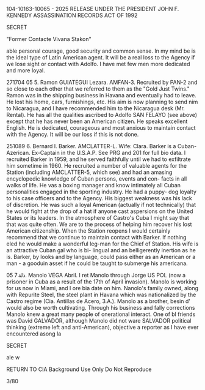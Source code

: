 104-10163-10065 - 2025 RELEASE UNDER THE PRESIDENT JOHN F. KENNEDY ASSASSINATION RECORDS ACT OF 1992

SECRET

"Former Contacte Vivana Stakon"

able personal courage, good security and common sense. In my mind be
is the ideal type of Latin American agent. It will be a real loss to
the Agency if we lose sight or contact with Adolfo. I have met few men
more dedicated and more loyal.

271704
05
5. Ramon GUIATEGUI Lezara. AMFAN-3. Recruited by PAN-2 and so
close to each other that we referred to them as the "Gold Just Twins."
Ramon was in the shipping business in Havana and eventually had to
leave. He lost his home, cars, furnishings, etc. His aim is now
planning to send nim to Nicaragua, and I have recommended him to the
Nicaragua desk (Mr. Rental). He has all the qualities ascribed to
Adolfo SAN FELAYO (see above) except that he has never been an American
citizen. He speaks excellent English. He is dedicated, courageous and
most anxious to maintain contact with the Agency. It will be our loss
if this is not done.

251089
6. Bernard I. Barker. AMCLATTER-L. Wife: Clara. Barker is a
Cuban-Azerican. Ex-Captain in the U.S.A.P. See PRG and 201 for full
bio data. I recruited Barker in 1959, and he served faithfully until
we had to exfiltrate him sometime in 1960. He recruited a number of
valuable agents for the Station (including AMCLATTER-5, which see) and
had an amasing encyclopedic knowledge of Cuban persons, events and con-
facts in all walks of life. He vas a boxing manager and know intimately
all Cuban personalities engaged in the sporting industry. He had a puppy-
dog loyalty to his case officers and to the Agency. His biggest weakness
was his lack of discretion. He was such a loyal American (actually if
not technically) that he would fight at the drop of a hat if anyone cast
aspersions on the United States or its leaders. In the atmosphere of
Castro's Cuba I might say that that was quite often. We are to the
process of helping him recover his lost American citizenship. When the
Station reopens I would certainly recommend that we continue to maintain
contact with Barker. If nothing eled he would make a wonderful leg-man
for the Chief of Station. His wife is an attractive Cuban gal who is bi-
lingual and an belligerently inertion as he is. Barker, by looks and
by language, could pass either as an American or a man - a gooduin
asset if he could be taught to submerge his americana.

05
ذلة
7. Manolo VEGA Abril. I ret Manolo through Jorge US POL
(now a prisoner in Cuba as a result of the 17th of April invasion).
Manolo is working for us now in Miami, and I ore bia
date on him. Nanolo's family owned, along with Repurite Steel, the
steel plant in Havana which was nationalized by the Castro regime (Cia.
Antillas de Acero, 3.A.). Manolo as a brother, besin d' would
also be worth cultivating. Through his business and fally corrections
Manolo knew a great many people of onerational interact. One of bl
friends was David GALVADOR, although Manolo did not ware SALVADOR
political thinking (extreme left and anti-American),
objective a reporter as I have ever encountered asong la

SECRET

ale w

RETURN TO CIA
Background Use Only
Do Not Reproduce

3/80
